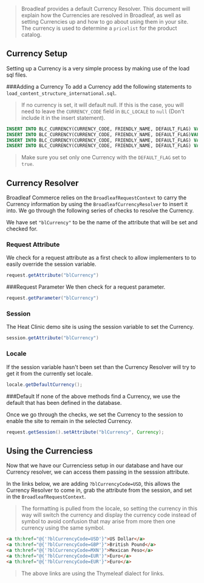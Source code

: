 > Broadleaf provides a default Currency Resolver. This document will explain how the Currencies are resolved in Broadleaf, as well as setting Currencies up and how to go about using them in your site.
> The currency is used to determine a ```pricelist``` for the product catalog.

## <a name="wiki-currency-setup" />Currency Setup
Setting up a Currency is a very simple process by making use of the load sql files.


###Adding a Currency
To add a Currency add the following statements to `load_content_structure_international.sql`. 

> If no currency is set, it will default null. If this is the case, you will need to leave the ```CURRENCY_CODE``` field in ```BLC_LOCALE``` to ```null``` (Don't include it in the insert statement).

```sql
INSERT INTO BLC_CURRENCY(CURRENCY_CODE, FRIENDLY_NAME, DEFAULT_FLAG) VALUES('USD', 'US Dollar', true);
INSERT INTO BLC_CURRENCY(CURRENCY_CODE, FRIENDLY_NAME, DEFAULT_FLAG)VALUES('EUR', 'EURO Dollar', false);
INSERT INTO BLC_CURRENCY(CURRENCY_CODE, FRIENDLY_NAME, DEFAULT_FLAG) VALUES('GBP', 'GB Pound', false);
INSERT INTO BLC_CURRENCY(CURRENCY_CODE, FRIENDLY_NAME, DEFAULT_FLAG) VALUES('MXN', 'Mexican Peso', false);
```

> Make sure you set only one Currency with the ```DEFAULT_FLAG``` set to ```true```.


## <a name="wiki-Currency-resolver" />Currency Resolver 
Broadleaf Commerce relies on the ```BroadleafRequestContext``` to carry the Currency information by using the ```BroadleafCurrencyResolver``` to insert it into. We go through the following series of checks to resolve the Currency.

We have set ```"blCurrency"``` to be the name of the attribute that will be set and checked for.

### Request Attribute
We check for a request attribute as a first check to allow implementers to to easily override the session variable.

```java
request.getAttribute("blCurrency")
```

###Request Parameter
We then check for a request parameter.

```java
request.getParameter("blCurrency")
```

### Session
The Heat Clinic demo site is using the session variable to set the Currency.

```java
session.getAttribute("blCurrency")
```

### Locale
If the session variable hasn't been set than the Currency Resolver will try to get it from the currently set locale.

```java
locale.getDefaultCurrency();
```

###Default
If none of the above methods find a Currency, we use the default that has been defined in the database.

Once we go through the checks, we set the Currency to the session to enable the site to remain in the selected Currency.

```java
request.getSession().setAttribute("blCurrency", Currency);
```

## <a name="wiki-Currenciess" />Using the Currenciess  

Now that we have our Currenciess setup in our database and have our Currency resolver, we can access them passing in the sesssion attribute.

In the links below, we are adding ```?blCurrencyCode=USD```, this allows the Currency Resolver to come in, grab the attribute from the session, and set in the ```BroadleafRequestContext```.

> The formatting is pulled from the locale, so setting the currency in this way will switch the currency and display the currency code instead of symbol to avoid confusion that may arise from more then one currency using the same symbol.


```html
<a th:href="@{'?blCurrencyCode=USD'}">US Dollar</a>
<a th:href="@{'?blCurrencyCode=GBP'}">British Pound</a>
<a th:href="@{'?blCurrencyCode=MXN'}">Mexican Peso</a>
<a th:href="@{'?blCurrencyCode=EUR'}">Euro</a>
<a th:href="@{'?blCurrencyCode=EUR'}">Euro</a>
```
> The above links are using the Thymeleaf dialect for links.
